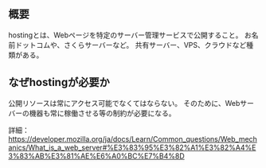 ## 概要
hostingとは、Webページを特定のサーバー管理サービスで公開すること。
お名前ドットコムや、さくらサーバーなど。
共有サーバー、VPS、クラウドなど種類がある。

## なぜhostingが必要か
公開リソースは常にアクセス可能でなくてはならない。
そのために、Webサーバーの機器も常に稼働させる等の制約が必要になる。

詳細：https://developer.mozilla.org/ja/docs/Learn/Common_questions/Web_mechanics/What_is_a_web_server#%E3%83%95%E3%82%A1%E3%82%A4%E3%83%AB%E3%81%AE%E6%A0%BC%E7%B4%8D

